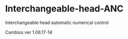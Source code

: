Interchangeable-head-ANC
========================

Interchangeable head automatic numerical control


Cambios ver 1.06.17-14




